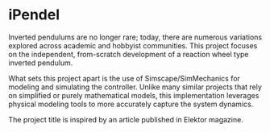 # iPendel
Inverted pendulums are no longer rare; today, there are numerous variations explored across academic and hobbyist communities. This project focuses on the independent, from-scratch development of a reaction wheel type inverted pendulum.

What sets this project apart is the use of Simscape/SimMechanics for modeling and simulating the controller. Unlike many similar projects that rely on simplified or purely mathematical models, this implementation leverages physical modeling tools to more accurately capture the system dynamics.

The project title is inspired by an article published in Elektor magazine.
